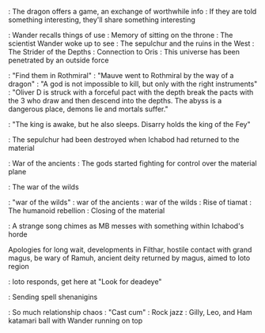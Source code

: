 : The dragon offers a game, an exchange of worthwhile info
	: If they are told something interesting, they'll share something interesting
	
: Wander recalls things of use
	: Memory of sitting on the throne
	: The scientist Wander woke up to see
	: The sepulchur and the ruins in the West
	: The Strider of the Depths
	: Connection to Oris
	: This universe has been penetrated by an outside force
	
: "Find them in Rothmiral"
: "Mauve went to Rothmiral by the way of a dragon"
: "A god is not impossible to kill, but only with the right instruments"
: "Oliver D is struck with a forceful pact with the depth
break the pacts with the 3 who draw and then descend into the depths.
The abyss is a dangerous place, demons lie and mortals suffer."

: "The king is awake, but he also sleeps. Disarry holds the king of the Fey"

: The sepulchur had been destroyed when Ichabod had returned to the material

: War of the ancients
	: The gods started fighting for control over the material plane

: The war of the wilds 

: "war of the wilds"
: war of the ancients
: war of the wilds
: Rise of tiamat
: The humanoid rebellion
: Closing of the material

: A strange song chimes as MB messes with something within Ichabod's horde

Apologies for long wait, developments in Filthar, hostile contact with grand magus, be wary of Ramuh, ancient deity returned by magus, aimed to Ioto region

: Ioto responds, get here at "Look for deadeye"

: Sending spell shenanigins

: So much relationship chaos
	: "Cast cum"
	: Rock jazz
	: Gilly, Leo, and Ham katamari ball with Wander running on top 
